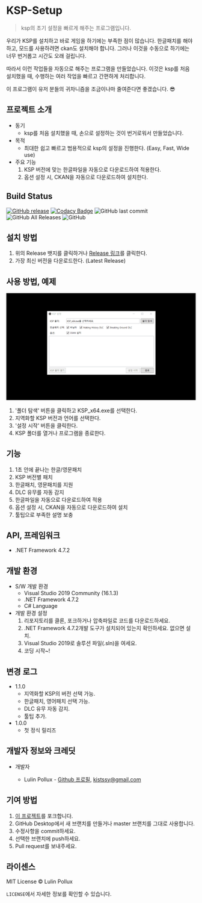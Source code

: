 # KSP-Setup

> ksp의 초기 설정을 빠르게 해주는 프로그램입니다.

우리가 KSP를 설치하고 바로 게임을 하기에는 부족한 점이 많습니다. 한글패치를 해야하고, 모드를 사용하려면 ckan도 설치해야 합니다. 그러나 이것을 수동으로 하기에는 너무 번거롭고 시간도 오래 걸립니다.

따라서 이런 작업들을 자동으로 해주는 프로그램을 만들었습니다. 이것은 ksp를 처음 설치했을 때, 수행하는 여러 작업을 빠르고 간편하게 처리합니다.

이 프로그램이 유저 분들의 귀차니즘을 조금이나마 줄여준다면 좋겠습니다. 😎

## 프로젝트 소개

- 동기
  - ksp를 처음 설치했을 때, 손으로 설정하는 것이 번거로워서 만들었습니다.
- 목적
  - 최대한 쉽고 빠르고 범용적으로 ksp의 설정을 진행한다. (Easy, Fast, Wide use)
- 주요 기능
  1. KSP 버전에 맞는 한글파일을 자동으로 다운로드하여 적용한다.
  2. 옵션 설정 시, CKAN을 자동으로 다운로드하여 설치한다.

## Build Status

[![GitHub release](https://img.shields.io/github/release/LulinPollux/KSP-Setup.svg?style=popout-square)](https://github.com/LulinPollux/KSP-Setup/releases/latest) [![Codacy Badge](https://api.codacy.com/project/badge/Grade/abf7f34ff7564bb8879b6e9a8c6ffb7a)](https://www.codacy.com/app/Lulin-Pollux/KSP-Setup?utm_source=github.com&amp;utm_medium=referral&amp;utm_content=LulinPollux/KSP-Setup&amp;utm_campaign=Badge_Grade) ![GitHub last commit](https://img.shields.io/github/last-commit/LulinPollux/KSP-Setup.svg?style=popout-square) ![GitHub All Releases](https://img.shields.io/github/downloads/LulinPollux/KSP-Setup/total.svg?style=popout-square) ![GitHub](https://img.shields.io/github/license/LulinPollux/KSP-Setup.svg?style=popout-square) 

## 설치 방법

1. 위의 Release 뱃지를 클릭하거나 [Release 링크](https://github.com/LulinPollux/KSP-Setup/releases/latest)를 클릭한다.
2. 가장 최신 버전을 다운로드한다. (Latest Release)

## 사용 방법, 예제

![Instruction](https://github.com/LulinPollux/KSP-Setup/blob/master/img/instruction.gif)

1. '폴더 탐색' 버튼을 클릭하고 KSP_x64.exe를 선택한다.
2. 지역화할 KSP 버전과 언어를 선택한다.
3. '설정 시작' 버튼을 클릭한다.
4. KSP 폴더를 열거나 프로그램을 종료한다.

## 기능

1. 1초 안에 끝나는 한글/영문패치
2. KSP 버전별 패치
3. 한글패치, 영문패치를 지원
4. DLC 유무를 자동 감지
5. 한글파일을 자동으로 다운로드하여 적용
6. 옵션 설정 시, CKAN을 자동으로 다운로드하여 설치
7. 툴팁으로 부족한 설명 보충

## API, 프레임워크

- .NET Framework 4.7.2

## 개발 환경

- S/W 개발 환경 
  - Visual Studio 2019 Community (16.1.3)
  - .NET Framework 4.7.2
  - C# Language
- 개발 환경 설정 
  1. 리포지토리를 클론, 포크하거나 압축파일로 코드를 다운로드하세요.
  2. .NET Framework 4.7.2개발 도구가 설치되어 있는지 확인하세요. 없으면 설치.
  3. Visual Studio 2019로 솔루션 파일(.sln)을 여세요.
  4. 코딩 시작~!

## 변경 로그

- 1.1.0
  - 지역화할 KSP의 버전 선택 가능.
  - 한글패치, 영어패치 선택 가능.
  - DLC 유무 자동 감지.
  - 툴팁 추가.
- 1.0.0
  - 첫 정식 릴리즈

## 개발자 정보와 크레딧

- 개발자

  - Lulin Pollux - [Github 프로필](https://github.com/LulinPollux), kistssy@gmail.com

## 기여 방법

1. [이 프로젝트](https://github.com/LulinPollux/KSP-Setup)를 포크합니다.
2. GitHub Desktop에서 새 브랜치를 만들거나 master 브랜치를 그대로 사용합니다.
3. 수정사항을 commit하세요.
4. 선택한 브랜치에 push하세요.
5. Pull request를 보내주세요.

## 라이센스

MIT License © Lulin Pollux

`LICENSE`에서 자세한 정보를 확인할 수 있습니다.
